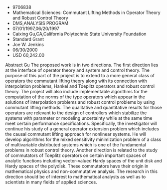 
* 9706838
* Mathematical Sciences: Commutant Lifting Methods in Operator Theory and Robust Control Theory
* DMS,ANALYSIS PROGRAM
* 07/01/1997,06/20/1997
* Caixing Gu,CA,California Polytechnic State University Foundation
* Standard Grant
* Joe W. Jenkins
* 06/30/2000
* USD 60,242.00

Abstract Gu The proposed work is in two directions. The first direction lies at
the interface of operator theory and system and control theory. The purpose of
this part of the project is to extend to a more general class of operators the
commutant lifting theory along with its connection with interpolation problems,
Hankel and Toeplitz operators and robust control theory. The project will also
include implementable algorithms for the computation of the norms of the type
operators which appear in the solutions of interpolation problems and robust
control problems by using commutant lifting methods. The qualitative and
quantitative results for those operators are relevant to the design of
controllers which stabilize the systems with parameter or modeling uncertainty
while at the same time meet certain performance specifications. Specifically,
the investigator will continue his study of a general operator extension problem
which includes the causal commutant lifting approach for nonlinear systems. He
will develop algorithms for the mixed sensitivity minimization problem of a
class of multivariable distributed systems which is one of the fundamental
problems in robust control theory. Another direction is related to the study of
commutators of Toeplitz operators on certain important spaces of analytic
functions including vector-valued Hardy spaces of the unit disk and Hardy spaces
of the polydisk. These commutators have their origin in mathematical physics and
non-commutative analysis. The research in this direction should be of interest
to mathematical analysts as well as to scientists in many fields of applied
sciences.
